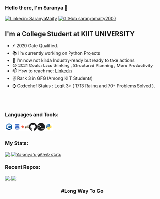 ### Hello there, I'm Saranya 👋

[![Linkedin: SaranyaMaity](https://img.shields.io/badge/-saranyamaity-blue?style=flat-square&logo=Linkedin&logoColor=white&link=https://www.linkedin.com/in/saranyamaity/)](https://www.linkedin.com/in/saranyamaity/)
[![GitHub saranyamaity2000](https://img.shields.io/github/followers/saranyamaity2000?label=follow&style=social)](https://github.com/saranyamaity2000)
<!-- [![website](https://img.shields.io/badge/PortfolioWebsite-pawan.live-2648ff?style=flat-square&logo=google-chrome)](https://pawan.live/) -->


## I'm a College Student at KIIT UNIVERSITY

- ⚡  2020 Gate Qualified.
- 📚 I’m currently working on Python Projects
- 🌱 I’m now not kinda Industry-ready but ready to take actions 
- 😊 2021 Goals: Less thinking , Structured Planning , More Productivity
- 📫 How to reach me: [Linkedin](https://linkedin.com/in/saranyamaity/)
- ✌️ Rank 3 in GFG (Among KIIT Students)
- ⌚️ Codechef Status : Legit 3⭐️ ( 1713 Rating and 70+ Problems Solved ).

<br /><br/>



### Languages and Tools:

<img align="left" height="26" src="https://raw.githubusercontent.com/github/explore/80688e429a7d4ef2fca1e82350fe8e3517d3494d/topics/c/c.png" />
<img align="left" height="26" src="https://raw.githubusercontent.com/github/explore/80688e429a7d4ef2fca1e82350fe8e3517d3494d/topics/sql/sql.png" />
<img align="left" height="26" src="https://raw.githubusercontent.com/github/explore/80688e429a7d4ef2fca1e82350fe8e3517d3494d/topics/git/git.png" />
<img align="left" height="26" src="https://raw.githubusercontent.com/github/explore/78df643247d429f6cc873026c0622819ad797942/topics/github/github.png" />
<img align="left" height="26" src="https://raw.githubusercontent.com/github/explore/80688e429a7d4ef2fca1e82350fe8e3517d3494d/topics/terminal/terminal.png" />
<img align="left" height="26" src="https://raw.githubusercontent.com/github/explore/80688e429a7d4ef2fca1e82350fe8e3517d3494d/topics/python/python.png"/>

<br/><br/>

### My Stats:
  
<a href="https://github.com/saranyamaity2000">
  <img align="center" src="https://github-readme-stats.vercel.app/api/top-langs/?username=saranyamaity2000&theme=tokyonight&layout=compact" />
</a>
  
<a href="https://github.com/saranya2000">
  <img align="center" width = "50%" src="https://github-readme-stats.vercel.app/api?username=saranyamaity2000&count_private=true&show_icons=true&theme=tokyonight&hide=prs" alt="Saranya's github stats"/>
</a>
<br/>
  
### Recent Repos:
  
<a href="https://github.com/saranyamaity2000/Alt.-Kosaraju-s.-Algorithm">
  <img align="center" src="https://github-readme-stats.vercel.app/api/pin/?username=saranyamaity2000&repo=Alt.-Kosaraju-s.-Algorithm&theme=dark" />
</a>
<a href="https://github.com/saranyamaity2000/Kivy-Project">
 <img align="center" src="https://github-readme-stats.vercel.app/api/pin/?username=saranyamaity2000&repo=Kivy-Project&theme=dark" />
</a>

<div align="center">

### #Long Way To Go

</div>

